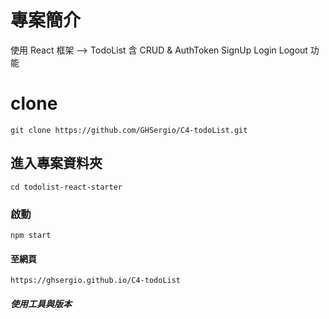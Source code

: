 # 專案簡介

使用 React 框架 --> TodoList
含 CRUD & AuthToken SignUp Login Logout 功能

# clone

```
git clone https://github.com/GHSergio/C4-todoList.git
```

## 進入專案資料夾

```
cd todolist-react-starter
```

### 啟動

```
npm start
```

#### 至網頁

```
https://ghsergio.github.io/C4-todoList
```

##### 使用工具與版本
